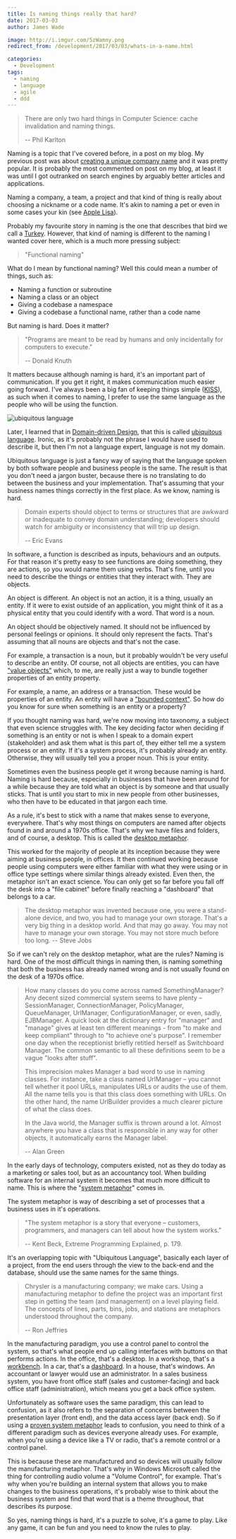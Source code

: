 ```yaml
---
title: Is naming things really that hard?
date: 2017-03-03
author: James Wade

image: http://i.imgur.com/5zWamny.png
redirect_from: /development/2017/03/03/whats-in-a-name.html

categories:
  - Development
tags:
  - naming
  - language
  - agile
  - ddd
---
```


> There are only two hard things in Computer Science: cache invalidation and naming things.
>
> -- Phil Karlton

Naming is a topic that I've covered before, in a post on my blog. My previous post was about [creating a unique company name](/create-a-unique-company-name/) and it was pretty popular. It is probably the most commented on post on my blog, at least it was until I got outranked on search engines by arguably better articles and applications.

Naming a company, a team, a project and that kind of thing is really about choosing a nickname or a code name. It's akin to naming a pet or even in some cases your kin (see [Apple Lisa](https://en.wikipedia.org/wiki/Apple_Lisa)).

Probably my favourite story in naming is the one that describes that bird we call a [Turkey](https://i.imgur.com/LIRanZh.png). However, that kind of naming is different to the naming I wanted cover here, which is a much more pressing subject:

> "Functional naming"

<!--more-->

What do I mean by functional naming? Well this could mean a number of things, such as:

- Naming a function or subroutine
- Naming a class or an object
- Giving a codebase a namespace
- Giving a codebase a functional name, rather than a code name

But naming is hard. Does it matter?

> "Programs are meant to be read by humans and only incidentally for computers to execute."
>
> -- Donald Knuth

It matters because although naming is hard, it's an important part of communication. If you get it right, it makes communication much easier going forward. I've always been a big fan of keeping things simple ([KISS](https://en.wikipedia.org/wiki/KISS_principle)), as such when it comes to naming, I prefer to use the same language as the people who will be using the function.

![ubiquitous language](http://i.imgur.com/5zWamny.png)

Later, I learned that in [Domain-driven Design](https://en.wikipedia.org/wiki/Domain-driven_design), that this is called
 [ubiquitous language](https://www.martinfowler.com/bliki/UbiquitousLanguage.html). Ironic, as it's probably not the phrase I would have used to describe it, but then I'm not a language expert, language is not my domain.

Ubiquitous language is just a fancy way of saying that the language spoken by both software people and business people is the same. The result is that you don't need a jargon buster, because there is no translating to do between the business and your implementation. That's assuming that your business names things correctly in the first place. As we know, naming is hard.

> Domain experts should object to terms or structures that are awkward or inadequate to convey domain understanding; developers should watch for ambiguity or inconsistency that will trip up design.
>
> -- Eric Evans

In software, a function is described as inputs, behaviours and an outputs. For that reason it's pretty easy to see functions are doing something, they are actions, so you would name them using verbs. That's fine, until you need to describe the things or entities that they interact with. They are objects.

An object is different. An object is not an action, it is a thing, usually an entity. If it were to exist outside of an application, you might think of it as a physical entity that you could identify with a word. That word is a noun.

An object should be objectively named. It should not be influenced by personal feelings or opinions. It should only represent the facts. That's assuming that all nouns are objects and that's not the case.

For example, a transaction is a noun, but it probably wouldn't be very useful to describe an entity. Of course, not all objects are entities, you can have ["value objects"](https://martinfowler.com/bliki/EvansClassification.html) which, to me, are really just a way to bundle together properties of an entity property.

For example, a name, an address or a transaction. These would be properties of an entity. An entity will have a ["bounded context"](https://martinfowler.com/bliki/BoundedContext.html). So how do you know for sure when something is an entity or a property?

If you thought naming was hard, we're now moving into taxonomy, a subject that even science struggles with. The key deciding factor when deciding if something is an entity or not is when I speak to a domain expert (stakeholder) and ask them what is this part of, they either tell me a system process or an entity. If it's a system process, it's probably already an entity. Otherwise, they will usually tell you a proper noun. This is your entity.

Sometimes even the business people get it wrong because naming is hard. Naming is hard because, especially in businesses that have been around for a while because they are told what an object is by someone and that usually sticks. That is until you start to mix in new people from other businesses, who then have to be educated in that jargon each time.

As a rule, it's best to stick with a name that makes sense to everyone, everywhere. That's why most things on computers are named after objects found in and around a 1970s office. That's why we have files and folders, and of course, a desktop. This is called the [desktop metaphor](https://en.wikipedia.org/wiki/Desktop_metaphor).

This worked for the majority of people at its inception because they were aiming at business people, in offices. It then continued working because people using computers were either familiar with what they were using or in office type settings where similar things already existed. Even then, the metaphor isn't an exact science. You can only get so far before you fall off the desk into a "file cabinet" before finally reaching a "dashboard" that belongs to a car.

> The desktop metaphor was invented because one, you were a stand-alone device, and two, you had to manage your own storage. That's a very big thing in a desktop world. And that may go away. You may not have to manage your own storage. You may not store much before too long.
> -- Steve Jobs

So if we can't rely on the desktop metaphor, what are the rules? Naming is hard. One of the most difficult things in naming then, is naming something that both the business has already named wrong and
is not usually found on the desk of a 1970s office.

> How many classes do you come across named SomethingManager? Any decent sized commercial system seems to have plenty – SessionManager, ConnectionManager, PolicyManager, QueueManager, UrlManager, ConfigurationManager, or even, sadly, EJBManager.
> A quick look at the dictionary entry for "manager" and "manage" gives at least ten different meanings - from "to make and keep compliant" through to "to achieve one's purpose". I remember one day when the receptionist briefly retitled herself as Switchboard Manager. The common semantic to all these definitions seem to be a vague "looks after stuff".
> 
> This imprecision makes Manager a bad word to use in naming classes. For instance, take a class named UrlManager – you cannot tell whether it pool URLs, manipulates URLs or audits the use of them. All the name tells you is that this class does something with URLs. On the other hand, the name UrlBuilder provides a much clearer picture of what the class does.
> 
> In the Java world, the Manager suffix is thrown around a lot. Almost anywhere you have a class that is responsible in any way for other objects, it automatically earns the Manager label.
> 
> -- Alan Green

In the early days of technology, computers existed, not as they do today as a marketing or sales tool, but as an accountancy tool. When building software for an internal system it becomes that much more difficult to name. This is where the "[system metaphor](http://xp123.com/articles/the-system-metaphor/)" comes in.

The system metaphor is way of describing a set of processes that a business uses in it's operations.

> "The system metaphor is a story that everyone – customers, programmers, and managers can tell about how the system works."
>
> -- Kent Beck, Extreme Programming Explained, p. 179.

It's an overlapping topic with "Ubiquitous Language", basically each layer of a project, from the end users through the view to the back-end and the database, should use the same names for the same things.

> Chrysler is a manufacturing company; we make cars. Using a manufacturing metaphor to define the project was an important first step in getting the team (and management) on a level playing field. The concepts of lines, parts, bins, jobs, and stations are metaphors understood throughout the company.
> 
> -- Ron Jeffries

In the manufacturing paradigm, you use a control panel to control the system, so that's what people end up calling interfaces with buttons on that performs actions. In the office, that's a desktop. In a workshop, that's a [workbench](https://en.wikipedia.org/wiki/Workbench_(AmigaOS)). In a car, that's a [dashboard](https://en.wikibooks.org/wiki/Software_Engineering_with_an_Agile_Development_Framework/Iteration_One/System_metaphor#example:_dashboard). In a house, that's windows. An accountant or lawyer would use an administrator. In a sales business system, you have front office staff (sales and customer-facing) and back office staff (administration), which means you get a back office system.

Unfortunately as software uses the same paradigm, this can lead to confusion, as it also refers to the separation of concerns between the presentation layer (front end), and the data access layer (back end). So if using a [proven system metaphor](http://wiki.c2.com/?ProvenSystemMetaphors) leads to confusion, you need to think of a different paradigm such as devices everyone already uses. For example, when you're using a device like a TV or radio, that's a remote control or a control panel.

This is because these are manufactured and so devices will usually follow the manufacturing metaphor. That's why in Windows Microsoft called the thing for controlling audio volume a "Volume Control", for example. That's why when you're building an internal system that allows you to make changes to the business operations, it's probably wise to think about the business system and find that word that is a theme throughout, that describes its purpose.

So yes, naming things is hard, it's a puzzle to solve, it's a game to play. Like any game, it can be fun and you need to know the rules to play.